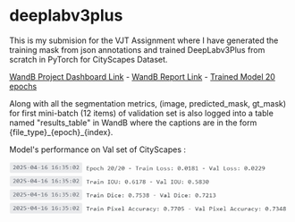 # deeplabv3plus
This is my submision for the VJT Assignment where I have generated the training mask from json annotations and trained DeepLabv3Plus from scratch in PyTorch for CityScapes Dataset.

[WandB Project Dashboard Link](https://wandb.ai/shishirroy-indian-institute-of-science/vjt_assignment/workspace?nw=nwusershishirroy) - [WandB Report Link](https://api.wandb.ai/links/shishirroy-indian-institute-of-science/19x778h8) - [Trained Model 20 epochs](https://api.wandb.ai/files/shishirroy-indian-institute-of-science/vjt_assignment/dj2gtusu/deeplabv3plus_epoch_20.pth)

Along with all the segmentation metrics, (image, predicted_mask, gt_mask) for first mini-batch (12 items) of validation set is also logged into a table named "results_table" in WandB where the captions
are in the form {file_type}\_{epoch}\_{index}.

Model's performance on Val set of CityScapes :

![deeplabv3plus model's perfomance metrics on CityScapes val set](./output20.png)
